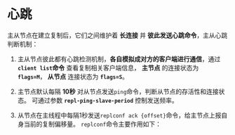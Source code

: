 心跳
===============================================================
主从节点在建立复制后，它们之间维护着 **长连接** 并 **彼此发送心跳命令**，主从心跳判断机制：
1. 主从节点彼此都有心跳检测机制，**各自模拟成对方的客户端进行通信**，通过 **`client list`命令** 查看复制相关客户端信息，
**主节点** 的连接状态为 **`flags=M`**， **从节点** 连接状态为 **`flags=S`**。

2. 主节点默认每隔 **10秒** 对从节点发送`ping`命令，判断从节点的存活性和连接状态。
可通过参数 **`repl-ping-slave-period`** 控制发送频率。

3. 从节点在主线程中每隔1秒发送`replconf ack {offset}`命令，给主节点上报自身当前的复制偏移量。
`replconf`命令主要作用如下：
